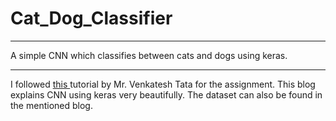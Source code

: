 # Cat_Dog_Classifier
<hr/>
<p>A simple CNN which classifies between cats and dogs using keras.</p>
<hr/>
<p>I followed <a href = "https://becominghuman.ai/building-an-image-classifier-using-deep-learning-in-python-totally-from-a-beginners-perspective-be8dbaf22dd8">this </a> tutorial by Mr. Venkatesh Tata for the assignment. This blog  explains CNN using keras very beautifully. The dataset can also be found in the mentioned blog.</p>
